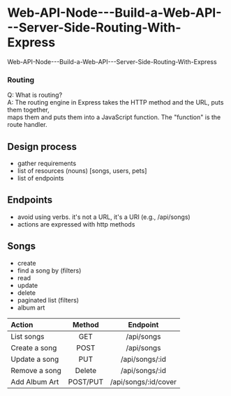 # Web-API-Node---Build-a-Web-API---Server-Side-Routing-With-Express
Web-API-Node---Build-a-Web-API---Server-Side-Routing-With-Express

### Routing
Q: What is routing?    
A: The routing engine in Express takes the HTTP method and the URL, puts them together,    
   maps them and puts them into a JavaScript function.  The "function" is the route 
   handler.
   
## Design process

- gather requirements    
- list of resources (nouns) [songs, users, pets]    
- list of endpoints

## Endpoints

- avoid using verbs. it's not a URL, it's a URI (e.g., /api/songs)    
- actions are expressed with http methods   

## Songs
- create  
- find a song by (filters)
- read
- update
- delete
- paginated list (filters)
- album art

|Action|Method|Endpoint|
|:--|:--:|:--:|
|List songs|GET|/api/songs|
|Create a song|POST|/api/songs|
|Update a song|PUT|/api/songs/:id|
|Remove a song|Delete|/api/songs/:id|
|Add Album Art|POST/PUT|/api/songs/:id/cover|
